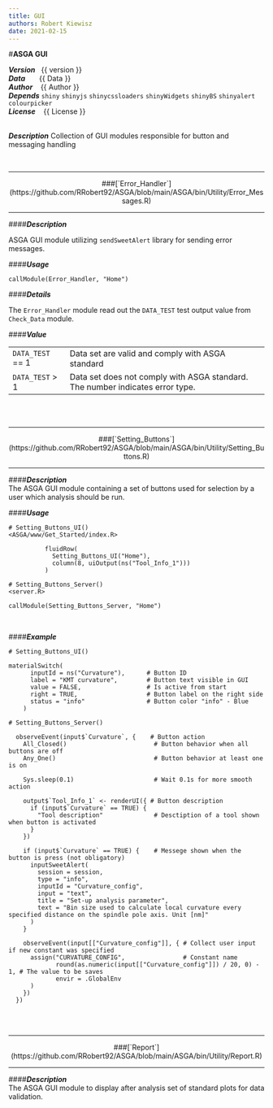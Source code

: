 ```yaml
---
title: GUI
authors: Robert Kiewisz
date: 2021-02-15
---
```


  <style>
  th {
    display: none;
  }
</style>

#**ASGA GUI**

  ***Version***&nbsp;&nbsp;                      {{ version }} <br/>
  ***Data***&nbsp;&nbsp;&nbsp;&nbsp;&nbsp;&nbsp; {{ Data }} <br/>
  ***Author***&nbsp;&nbsp;&nbsp;                 {{ Author }} <br/>
  ***Depends***                                  `shiny` `shinyjs` `shinycssloaders` `shinyWidgets` `shinyBS` `shinyalert` `colourpicker`<br/>
  ***License***&nbsp;&nbsp;&nbsp;                {{ License }}<br/><br/>
  
  ***Description*** Collection of GUI modules responsible for button and messaging handling
  
<br/>
<a name="Error_Handler"></a>
<hr /><center>
###[`Error_Handler`](https://github.com/RRobert92/ASGA/blob/main/ASGA/bin/Utility/Error_Messages.R)
<hr /></center>

####***Description***<br/>

ASGA GUI module utilizing `sendSweetAlert` library for sending error messages. <br/>

####***Usage***<br/>
```
callModule(Error_Handler, "Home")
```

####***Details***<br/>

The `Error_Handler` module read out the `DATA_TEST` test output value from `Check_Data` module.

####***Value***<br/>

|               |                                                              |
|---------------|--------------------------------------------------------------|
`DATA_TEST` == 1| Data set are valid and comply with ASGA standard
`DATA_TEST` > 1 | Data set does not comply with ASGA standard. The number indicates error type.

<br/><br/>
<a name="Setting_Buttons"></a>
<hr /><center>
###[`Setting_Buttons`](https://github.com/RRobert92/ASGA/blob/main/ASGA/bin/Utility/Setting_Buttons.R)
<hr /></center>

####***Description*** <br/>
The ASGA GUI module containing a set of buttons used for selection by a user which analysis should be run.

####***Usage***<br/>
```
# Setting_Buttons_UI()
<ASGA/www/Get_Started/index.R>

          fluidRow(
            Setting_Buttons_UI("Home"),
            column(8, uiOutput(ns("Tool_Info_1")))
          )

# Setting_Buttons_Server()
<server.R>

callModule(Setting_Buttons_Server, "Home")
```
<br/>

####***Example***<br/>

```
# Setting_Buttons_UI()

materialSwitch(
      inputId = ns("Curvature"),      # Button ID
      label = "KMT curvature",        # Button text visible in GUI
      value = FALSE,                  # Is active from start
      right = TRUE,                   # Button label on the right side
      status = "info"                 # Button color "info" - Blue
    )
```

```
# Setting_Buttons_Server()

  observeEvent(input$`Curvature`, {    # Button action
    All_Closed()                        # Button behavior when all buttons are off
    Any_One()                           # Button behavior at least one is on

    Sys.sleep(0.1)                      # Wait 0.1s for more smooth action

    output$`Tool_Info_1` <- renderUI({ # Button description
      if (input$`Curvature` == TRUE) {
        "Tool description"              # Desctiption of a tool shown when button is activated
      }
    })
    
    if (input$`Curvature` == TRUE) {    # Messege shown when the button is press (not obligatory)
      inputSweetAlert(
        session = session,
        type = "info",
        inputId = "Curvature_config",
        input = "text",
        title = "Set-up analysis parameter",
        text = "Bin size used to calculate local curvature every specified distance on the spindle pole axis. Unit [nm]"
      )
    }
    
    observeEvent(input[["Curvature_config"]], { # Collect user input if new constant was specified
      assign("CURVATURE_CONFIG",                # Constant name
             round(as.numeric(input[["Curvature_config"]]) / 20, 0) - 1, # The value to be saves
             envir = .GlobalEnv
      )
    })
  })
```

<br/><br/>
<a name="Report"></a>
<hr /><center>
###[`Report`](https://github.com/RRobert92/ASGA/blob/main/ASGA/bin/Utility/Report.R)
<hr /></center>

####***Description*** <br/>
The ASGA GUI module to display after analysis set of standard plots for data validation.
